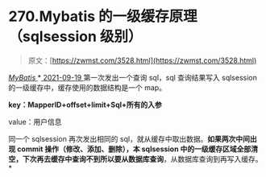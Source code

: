 <!--yml
category: 未分类
date: 0001-01-01 00:00:00
--->

# 270.Mybatis 的一级缓存原理（sqlsession 级别）

> 原文：[https://zwmst.com/3528.html](https://zwmst.com/3528.html)

   [ *MyBatis* ](https://zwmst.com/mybatis)*[ <time datetime="2021-09-19T21:02:42+08:00"> 2021-09-19 </time> ](https://zwmst.com/3528.html)  第一次发出一个查询 sql，sql 查询结果写入 sqlsession 的一级缓存中，缓存使用的数据结构是一个 map。

**key：MapperID+offset+limit+Sql+所有的入参**

value：用户信息

同一个 sqlsession 再次发出相同的 sql，就从缓存中取出数据。**如果两次中间出现 commit 操作（修改、添加、删除），本 sqlsession 中的一级缓存区域全部清空，下次再去缓存中查询不到所以要从数据库查询**，从数据库查询到再写入缓存。*